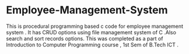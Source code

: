 # Employee-Management-System
This is procedural programming based c code for employee management system . It has CRUD options using file management system of C .Also search and sort records options.
This was completed as a part of Introduction to Computer Programming course , 1st Sem of B.Tech ICT .
